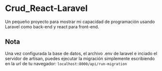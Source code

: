 # Crud_React-Laravel

Un pequeño proyecto para mostrar mi capacidad de programación usando Laravel como back-end y react para front-end.

## Nota
Una vez configurada la base de datos, el archivo .env de laravel e inciado el servidor de artisan, puedes ejecutar la migración simplemente escribiendo en la url de tu navegador: ```localhost:8000/api/run-migration```